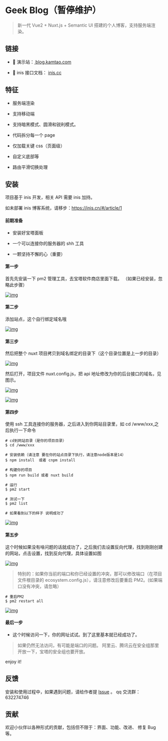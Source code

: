 # Geek Blog（暂停维护）

> 新一代 Vue2 + Nuxt.js + Semantic UI 搭建的个人博客，支持服务端渲染。

## 链接

- 👥 演示站：<a href="https://blog.kamtao.com" target="_blank"> blog.kamtao.com</a>

- 📘 inis 接口文档： <a href="https://inis.cc" target="_blank">inis.cc</a>

## 特征

- 服务端渲染

- 支持移动端

- 支持暗黑模式、圆滑和锐利模式。

- 代码拆分每一个 page

- 仅加载关键 css（页面级）

- 自定义底部等

- 路由平滑切换处理

## 安装

项目基于 inis 开发，相关 API 需要 inis 加持。

如未部署 inis 博客系统，请移步：https://inis.cn/#/article/1

#### 前期准备

- 安装好宝塔面板

- 一个可以连接你的服务器的 shh 工具

- 一颗坚持不懈的心（重要）

#### 第一步

首先先安装一下 pm2 管理工具，去宝塔软件商店里面下载。 （如果已经安装，忽略此步骤）

[![img](https://camo.githubusercontent.com/36e64aca2c5642203bae6eab7e4462578cff57b298c236eaaf0fa111d434a0f2/68747470733a2f2f746e6765656b2d6d616c6c2d313235353331303634372e636f732e61702d6775616e677a686f752e6d7971636c6f75642e636f6d2f7075626c69632f6765656b5f626c6f675f726561646d652f254535254145253839254538254133253835504d322545352539322538436e6f64652e706e6721637573746f6d)](https://camo.githubusercontent.com/36e64aca2c5642203bae6eab7e4462578cff57b298c236eaaf0fa111d434a0f2/68747470733a2f2f746e6765656b2d6d616c6c2d313235353331303634372e636f732e61702d6775616e677a686f752e6d7971636c6f75642e636f6d2f7075626c69632f6765656b5f626c6f675f726561646d652f254535254145253839254538254133253835504d322545352539322538436e6f64652e706e6721637573746f6d)

#### 第二步

添加站点，这个自行绑定域名哦

[![img](https://camo.githubusercontent.com/08fdce4b08eec8eb07c41d7278845ce16dc8b28a7ad79100895cd6dcf3882ded/68747470733a2f2f746e6765656b2d6d616c6c2d313235353331303634372e636f732e61702d6775616e677a686f752e6d7971636c6f75642e636f6d2f7075626c69632f6765656b5f626c6f675f726561646d652f2545362542372542422545352538412541302545372541422539392545372538322542392e706e6721637573746f6d)](https://camo.githubusercontent.com/08fdce4b08eec8eb07c41d7278845ce16dc8b28a7ad79100895cd6dcf3882ded/68747470733a2f2f746e6765656b2d6d616c6c2d313235353331303634372e636f732e61702d6775616e677a686f752e6d7971636c6f75642e636f6d2f7075626c69632f6765656b5f626c6f675f726561646d652f2545362542372542422545352538412541302545372541422539392545372538322542392e706e6721637573746f6d)

#### 第三步

然后把整个 nuxt 项目拷贝到域名绑定的目录下（这个目录位置是上一步的目录）

[![img](https://camo.githubusercontent.com/19f62297010357d8ca56bf688118bb982f307914154132b6eb6cb8a861464eef/68747470733a2f2f746e6765656b2d6d616c6c2d313235353331303634372e636f732e61702d6775616e677a686f752e6d7971636c6f75642e636f6d2f7075626c69632f6765656b5f626c6f675f726561646d652f2545392541312542392545372539422541452545362539342542452545352539432541382545372539422541452545352542442539352545392538372538432545392539442541322e706e6721637573746f6d)](https://camo.githubusercontent.com/19f62297010357d8ca56bf688118bb982f307914154132b6eb6cb8a861464eef/68747470733a2f2f746e6765656b2d6d616c6c2d313235353331303634372e636f732e61702d6775616e677a686f752e6d7971636c6f75642e636f6d2f7075626c69632f6765656b5f626c6f675f726561646d652f2545392541312542392545372539422541452545362539342542452545352539432541382545372539422541452545352542442539352545392538372538432545392539442541322e706e6721637573746f6d)

然后打开，项目文件 nuxt.config.js，把 api 地址修改为你的后台接口的域名，见图示。

[![img](https://camo.githubusercontent.com/f319606c4a5e6d7e8998edd92dfaa6fce4d5ecc57760f6f91b9f8291c842dc2b/68747470733a2f2f746e6765656b2d6d616c6c2d313235353331303634372e636f732e61702d6775616e677a686f752e6d7971636c6f75642e636f6d2f7075626c69632f6765656b5f626c6f675f726561646d652f2545342542462541452545362539342542392545362539362538372545342542422542362e706e6721637573746f6d)](https://camo.githubusercontent.com/f319606c4a5e6d7e8998edd92dfaa6fce4d5ecc57760f6f91b9f8291c842dc2b/68747470733a2f2f746e6765656b2d6d616c6c2d313235353331303634372e636f732e61702d6775616e677a686f752e6d7971636c6f75642e636f6d2f7075626c69632f6765656b5f626c6f675f726561646d652f2545342542462541452545362539342542392545362539362538372545342542422542362e706e6721637573746f6d)

[![img](https://camo.githubusercontent.com/3e212e267b43f9755d080aa8c8e4be8e9ddadb419a047b44252e66cd4887147e/68747470733a2f2f746e6765656b2d6d616c6c2d313235353331303634372e636f732e61702d6775616e677a686f752e6d7971636c6f75642e636f6d2f7075626c69632f6765656b5f626c6f675f726561646d652f2545342542462541452545362539342542392545362538452541352545352538462541332545352539432542302545352539442538302e706e6721637573746f6d)](https://camo.githubusercontent.com/3e212e267b43f9755d080aa8c8e4be8e9ddadb419a047b44252e66cd4887147e/68747470733a2f2f746e6765656b2d6d616c6c2d313235353331303634372e636f732e61702d6775616e677a686f752e6d7971636c6f75642e636f6d2f7075626c69632f6765656b5f626c6f675f726561646d652f2545342542462541452545362539342542392545362538452541352545352538462541332545352539432542302545352539442538302e706e6721637573746f6d)

#### 第四步

使用 ssh 工具连接你的服务器，之后进入到你网站目录里，如 cd /www/xxx,之后执行一下命令

```
# cd到网站目录（是你的项目目录）
$ cd /www/xxx

# 安装依赖（请注意 要在你的站点目录下执行，请注意node版本是14）
$ npm install  或者 cnpm install

# 构建你的项目
$ npm run build 或者 nuxt build

# 运行
$ pm2 start

# 测试一下
$ pm2 list

# 如果看到以下的样子 说明成功了
```

[![img](https://camo.githubusercontent.com/e5d8a9fc6f8202d2cc14430d786e26800920fa93c089909f885b5aeef22687c7/68747470733a2f2f746e6765656b2d6d616c6c2d313235353331303634372e636f732e61702d6775616e677a686f752e6d7971636c6f75642e636f6d2f7075626c69632f6765656b5f626c6f675f726561646d652f254539253833254138254537254244254232706d322545352541452538432545362538382539302545372539412538342545362541302542372545352541442539302e706e6721637573746f6d)](https://camo.githubusercontent.com/e5d8a9fc6f8202d2cc14430d786e26800920fa93c089909f885b5aeef22687c7/68747470733a2f2f746e6765656b2d6d616c6c2d313235353331303634372e636f732e61702d6775616e677a686f752e6d7971636c6f75642e636f6d2f7075626c69632f6765656b5f626c6f675f726561646d652f254539253833254138254537254244254232706d322545352541452538432545362538382539302545372539412538342545362541302542372545352541442539302e706e6721637573746f6d)

#### 第五步

这个时候如果没有啥问题的话就成功了，之后我们去设置反向代理，找到刚刚创建的网站，点击设置，找到反向代理，具体设置如图

[![img](https://camo.githubusercontent.com/706fed7539de9fd637ea3a52196b42f17d927f03377d59a9956691ac56adac81/68747470733a2f2f746e6765656b2d6d616c6c2d313235353331303634372e636f732e61702d6775616e677a686f752e6d7971636c6f75642e636f6d2f7075626c69632f6765656b5f626c6f675f726561646d652f2545372541422541462545352538462541332545342542462539442545362538432538312545342542382538302545382538372542342e706e6721637573746f6d)](https://camo.githubusercontent.com/706fed7539de9fd637ea3a52196b42f17d927f03377d59a9956691ac56adac81/68747470733a2f2f746e6765656b2d6d616c6c2d313235353331303634372e636f732e61702d6775616e677a686f752e6d7971636c6f75642e636f6d2f7075626c69632f6765656b5f626c6f675f726561646d652f2545372541422541462545352538462541332545342542462539442545362538432538312545342542382538302545382538372542342e706e6721637573746f6d)

> 特别的：如果你当前的端口和你已经设置的冲突，那可以修改端口（在项目文件根目录的 ecosystem.config.js），请注意修改后要重启 PM2。(如果端口没有冲突，请忽略）

```
# 重启PM2
$ pm2 restart all
```

[![img](https://camo.githubusercontent.com/175699c48459358160fbb6b0f85c2dfacab3cfd42d0d24c6314993e583e2f76d/68747470733a2f2f746e6765656b2d6d616c6c2d313235353331303634372e636f732e61702d6775616e677a686f752e6d7971636c6f75642e636f6d2f7075626c69632f6765656b5f626c6f675f726561646d652f2545362539422542342545362539342542392545372541422541462545352538462541332e706e6721637573746f6d)](https://camo.githubusercontent.com/175699c48459358160fbb6b0f85c2dfacab3cfd42d0d24c6314993e583e2f76d/68747470733a2f2f746e6765656b2d6d616c6c2d313235353331303634372e636f732e61702d6775616e677a686f752e6d7971636c6f75642e636f6d2f7075626c69632f6765656b5f626c6f675f726561646d652f2545362539422542342545362539342542392545372541422541462545352538462541332e706e6721637573746f6d)

#### 最后一步

- 这个时候访问一下，你的网址试试。到了这里基本就已经成功了。

> 如果仍然无法访问，有可能是端口的问题。 阿里云、腾讯云在安全组那里开放一下，宝塔的安全组也要开放。

enjoy it!

## 反馈

安装和使用过程中，如果遇到问题，请给作者提 [Issue](https://github.com/lewkamtao/geek-blog/issues) 。
qq 交流群：632274746

## 贡献

欢迎小伙伴以各种形式的贡献，包括但不限于：界面、功能、改进、 修复 Bug 等。
